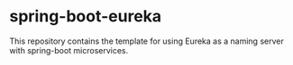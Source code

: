 # spring-boot-eureka
This repository contains the template for using Eureka as a naming server with spring-boot microservices.
